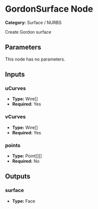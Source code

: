 
# GordonSurface Node

**Category:** Surface / NURBS

Create Gordon surface

## Parameters

This node has no parameters.

## Inputs


### uCurves
- **Type:** Wire[]
- **Required:** Yes



### vCurves
- **Type:** Wire[]
- **Required:** Yes



### points
- **Type:** Point[][]
- **Required:** No



## Outputs


### surface
- **Type:** Face




